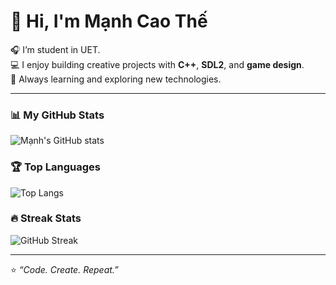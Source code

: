 # 👋 Hi, I'm Mạnh Cao Thế

🎧 I’m student in UET.  
💻 I enjoy building creative projects with **C++**, **SDL2**, and **game design**.  
🚀 Always learning and exploring new technologies.

---

### 📊 My GitHub Stats
![Mạnh's GitHub stats](https://github-readme-stats.vercel.app/api?username=caothemanh1706&show_icons=true&theme=tokyonight)

### 🏆 Top Languages
![Top Langs](https://github-readme-stats.vercel.app/api/top-langs/?username=caothemanh1706&layout=compact&theme=tokyonight)

### 🔥 Streak Stats
![GitHub Streak](https://streak-stats.demolab.com?user=caothemanh1706&theme=tokyonight)

---

⭐ *“Code. Create. Repeat.”*
